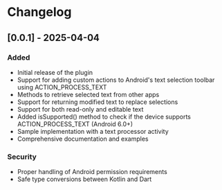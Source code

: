 # Changelog

## [0.0.1] - 2025-04-04

### Added

- Initial release of the plugin
- Support for adding custom actions to Android's text selection toolbar using ACTION_PROCESS_TEXT
- Methods to retrieve selected text from other apps
- Support for returning modified text to replace selections
- Support for both read-only and editable text
- Added isSupported() method to check if the device supports ACTION_PROCESS_TEXT (Android 6.0+)
- Sample implementation with a text processor activity
- Comprehensive documentation and examples

### Security

- Proper handling of Android permission requirements
- Safe type conversions between Kotlin and Dart
